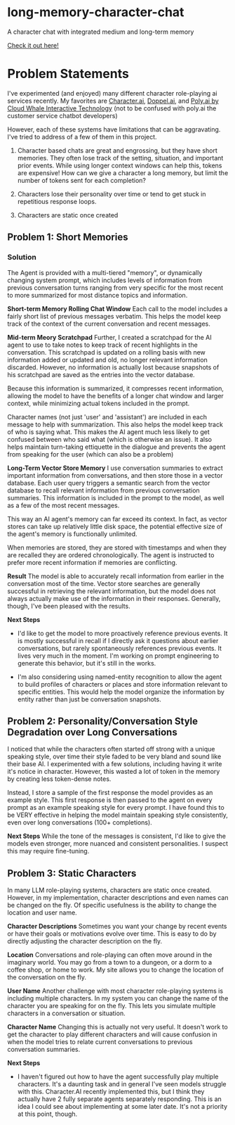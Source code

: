# long-memory-character-chat
 A character chat with integrated medium and long-term memory

 [Check it out here!](https://long-memory-character-chat.streamlit.app/)

# Problem Statements

I've experimented (and enjoyed) many different character role-playing ai services recently.  My favorites are [Character.ai](https://beta.character.ai/), [Doppel.ai](https://beta.dopple.ai/), and [Poly.ai by Cloud Whale Interactive Technology](https://play.google.com/store/apps/dev?id=5239838313764237888&hl=en_US&gl=US&pli=1) (not to be confused with poly.ai the customer service chatbot developers)

However, each of these systems have limitations that can be aggravating.  I've tried to address of a few of them in this project.

1. Character based chats are great and engrossing, but they have short memories.  They often lose track of the setting, situation, and important prior events.  While using longer context windows can help this, tokens are expensive!  How can we give a character a long memory, but limit the number of tokens sent for each completion?

2. Characters lose their personality over time or tend to get stuck in repetitious response loops.

3. Characters are static once created

## Problem 1: Short Memories
### Solution
The Agent is provided with a multi-tiered "memory", or dynamically changing system prompt, which includes levels of information from previous conversation turns ranging from very specific for the most recent to more summarized for most distance topics and information.

**Short-term Memory Rolling Chat Window**
Each call to the model includes a fairly short list of previous messages verbatim.  This helps the model keep track of the context of the current conversation and recent messages.

**Mid-term Meory Scratchpad**
Further, I created a scratchpad for the AI agent to use to take notes to keep track of recent highlights in the conversation.  This scratchpad is updated on a rolling basis with new information added or updated and old, no longer relevant information discarded.  However, no information is actually lost because snapshots of his scratchpad are saved as the entries into the vector database.

Because this information is summarized, it compresses recent information, allowing the model to have the benefits of a longer chat window and larger context, while minimizing actual tokens included in the prompt.

Character names (not just 'user' and 'assistant') are included in each message to help with summarization.  This also helps the model keep track of who is saying what.  This makes the AI agent much less likely to get confused between who said what (which is otherwise an issue).  It also helps maintain turn-taking ettiquette in the dialogue and prevents the agent from speaking for the user (which can also be a problem)

**Long-Term Vector Store Memory**
I use conversation summaries to extract important information from conversations, and then store those in a vector database.  Each user query triggers a semantic search from the vector database to recall relevant information from previous conversation summaries.  This information is included in the prompt to the model, as well as a few of the most recent messages.

This way an AI agent's memory can far exceed its context.  In fact, as vector stores can take up relatively little disk space, the potential effective size of the agent's memory is functionally unlimited.

When memories are stored, they are stored with timestamps and when they are recalled they are ordered chronologically.  The agent is instructed to prefer more recent information if memories are conflicting.

**Result**
The model is able to accurately recall information from earlier in the conversation most of the time.  Vector store searches are generally successful in retrieving the relevant information, but the model does not always actually make use of the information in their responses.  Generally, though, I've been pleased with the results.

**Next Steps**
- I'd like to get the model to more proactively reference previous events.  It is mostly successful in recall if I directly ask it questions about earlier conversations, but rarely spontaneously references previous events.  It lives very much in the moment.  I'm working on prompt engineering to generate this behavior, but it's still in the works.

- I'm also considering using named-entity recognition to allow the agent to build profiles of characters or places and store information relevant to specific entities.  This would help the model organize the information by entity rather than just be conversation snapshots.

## Problem 2: Personality/Conversation Style Degradation over Long Conversations

I noticed that while the characters often started off strong with a unique speaking style, over time their style faded to be very bland and sound like their base AI.  I experimented with a few solutions, including having it write it's notice in character.  However, this wasted a lot of token in the memory by creating less token-dense notes.

Instead, I store a sample of the first response the model provides as an example style.  This first response is then passed to the agent on every prompt as an example speaking style for every prompt.  I have found this to be VERY effective in helping the model maintain speaking style consistently, even over long conversations (100+ completions).  

**Next Steps**
While the tone of the messages is consistent, I'd like to give the models even stronger, more nuanced and consistent personalities.  I suspect this may require fine-tuning.  

## Problem 3: Static Characters

In many LLM role-playing systems, characters are static once created.  However, in my implementation, character descriptions and even names can be changed on the fly.  Of specific usefulness is the ability to change the location and user name.

**Character Descriptions**
Sometimes you want your change by recent events or have their goals or motivations evolve over time.  This is easy to do by directly adjusting the character description on the fly.

**Location**
Conversations and role-playing can often move around in the imaginary world.  You may go from a town to a dungeon, or a dorm to a coffee shop, or home to work.  My site allows you to change the location of the conversation on the fly.

**User Name**
Another challenge with most character role-playing systems is including multiple characters.  In my system you can change the name of the character you are speaking for on the fly.  This lets you simulate multiple characters in a conversation or situation.  

**Character Name**
Changing this is actually not very useful.  It doesn't work to get the character to play different characters and will cause confusion in when the model tries to relate current conversations to previous conversation summaries.

**Next Steps**
- I haven't figured out how to have the agent successfully play multiple characters.  It's a daunting task and in general I've seen models struggle with this.  Character.AI recently implemented this, but I think they actually have 2 fully separate agents separately responding.  This is an idea I could see about implementing at some later date.  It's not a priority at this point, though.


